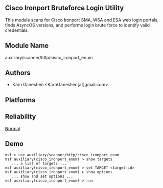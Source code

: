 ## Cisco Ironport Bruteforce Login Utility

This module scans for Cisco Ironport SMA, WSA and ESA web 
login portals, finds AsyncOS versions, and performs login 
brute force to identify valid credentials.


## Module Name
auxiliary/scanner/http/cisco_ironport_enum

## Authors
* Karn Ganeshen <KarnGaneshen[at]gmail.com>





## Platforms


## Reliability
[Normal](https://github.com/rapid7/metasploit-framework/wiki/Exploit-Ranking)

## Demo

```
msf > use auxiliary/scanner/http/cisco_ironport_enum
msf auxiliary(cisco_ironport_enum) > show targets
   ... a list of targets ...
msf auxiliary(cisco_ironport_enum) > set TARGET <target-id>
msf auxiliary(cisco_ironport_enum) > show options
   ... show and set options ...
msf auxiliary(cisco_ironport_enum) > run
```
    
    